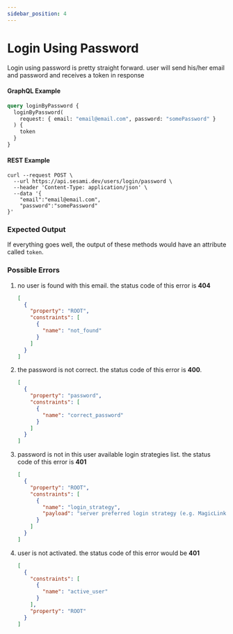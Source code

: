 ```yaml
---
sidebar_position: 4
---
```


# Login Using Password

Login using password is pretty straight forward. user will send his/her email and password and receives a token in response

#### GraphQL Example

```graphql
query loginByPassword {
  loginByPassword(
    request: { email: "email@email.com", password: "somePassword" }
  ) {
    token
  }
}
```

#### REST Example

```curl
curl --request POST \
  --url https://api.sesami.dev/users/login/password \
  --header 'Content-Type: application/json' \
  --data '{
	"email":"email@email.com",
	"password":"somePassword"
}'
```

### Expected Output

If everything goes well, the output of these methods would have an attribute called `token`.

### Possible Errors

1. no user is found with this email. the status code of this error is **404**
   ```json
   [
     {
       "property": "ROOT",
       "constraints": [
         {
           "name": "not_found"
         }
       ]
     }
   ]
   ```
2. the password is not correct. the status code of this error is **400**.
   ```json
   [
     {
       "property": "password",
       "constraints": [
         {
           "name": "correct_password"
         }
       ]
     }
   ]
   ```
3. password is not in this user available login strategies list. the status code of this error is **401**
   ```json
   [
     {
       "property": "ROOT",
       "constraints": [
         {
           "name": "login_strategy",
           "payload": "server preferred login strategy (e.g. MagicLink, Google)"
         }
       ]
     }
   ]
   ```
4. user is not activated. the status code of this error would be **401**
   ```json
   [
     {
       "constraints": [
         {
           "name": "active_user"
         }
       ],
       "property": "ROOT"
     }
   ]
   ```

